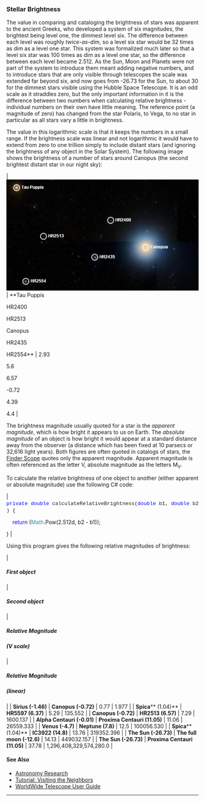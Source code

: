### <a name="StellarBrightness">Stellar Brightness</a>

The value in comparing and cataloging the brightness of stars was apparent to the ancient Greeks, who developed a system of six magnitudes, the brightest being level one, the dimmest level six. The difference between each level was roughly _twice-as-dim_, so a level six star would be 32 times as dim as a level one star. This system was formalized much later so that a level six star was 100 times as dim as a level one star, so the difference between each level became 2.512\. As the Sun, Moon and Planets were not part of the system to introduce them meant adding negative numbers, and to introduce stars that are only visible through telescopes the scale was extended far beyond six, and now goes from -26.73 for the Sun, to about 30 for the dimmest stars visible using the Hubble Space Telescope. It is an odd scale as it straddles zero, but the only important information in it is the difference between two numbers when calculating relative brightness - individual numbers on their own have little meaning. The reference point (a magnitude of zero) has changed from the star Polaris, to Vega, to no star in particular as all stars vary a little in brightness.

The value in this logarithmic scale is that it keeps the numbers in a small range. If the brightness scale was linear and not logarithmic it would have to extend from zero to one trillion simply to include distant stars (and ignoring the brightness of any object in the Solar System). The following image shows the brightness of a number of stars around Canopus (the second brightest distant star in our night sky):

| ![](uiimages/Brightness.jpg) |
**Tau Puppis

HR2400

HR2513

Canopus

HR2435

HR2554** |
2.93  

5.6

6.57

-0.72

4.39

4.4 |

The brightness magnitude usually quoted for a star is the _apparent magnitude_, which is how bright it appears to us on Earth. The _absolute magnitude_ of an object is how bright it would appear at a standard distance away from the observer (a distance which has been fixed at 10 parsecs or 32,616 light years). Both figures are often quoted in catalogs of stars, the [Finder Scope](#TheFinderScope) quotes only the apparent magnitude. Apparent magnitude is often referenced as the letter V, absolute magnitude as the letters M<sub>V</sub>.

To calculate the relative brightness of one object to another (either apparent or absolute magnitude) use the following C# code:

| <span style="font-size:10.0pt;font-family:&quot;Courier New&quot;;"><span style="color:blue;">private</span> <span style="color:blue;">double</span> calculateRelativeBrightness(<span style="color:blue;">double</span> b1, <span style="color:blue;">double</span> b2)
{

    <span style="color:blue;">return</span> (<span style="color:#2B91AF;">Math</span>.Pow(2.512d, b2 - b1));

}
</span> |

Using this program gives the following relative magnitudes of brightness:

|

##### First object

 |

##### Second object

 |

##### Relative Magnitude

##### (V scale)

 |

##### Relative Magnitude

##### (linear)

 |
| **Sirius
(-1.46)** | **Canopus
(-0.72)** | 0.77 | 1.977 |
| **Spica****
(1.04)** | **HR5597
(6.37)** | 5.29 | 135.552 |
| **Canopus
(-0.72)** | **HR2513
(6.57)** | 7.29 | 1600.137 |
| **Alpha Centauri
(-0.01)** | **Proxima Centauri
(11.05)** | 11.06 | 26559.333 |
| **Venus
(-4.7)** | **Neptune
(7.8)** | 12.5 | 100056.530 |
| **Spica****
(1.04)** | **IC3922
(14.8)** | 13.76 | 319352.396 |
| **The Sun
(-26.73)** | **The full moon
(-12.6)** | 14.13 | 449032.157 |
| **The Sun
(-26.73)** | **Proxima Centauri
(11.05)** | 37.78 | 1,296,408,329,574,280.0 |

#### See Also

*   [Astronomy Research](#AstronomyResearch)
*   [Tutorial: Visiting the Neighbors](#TutorialVisitingtheNeighbors)
*   [WorldWide Telescope User Guide](#WorldWideTelescopeUserGuide)

* * *
